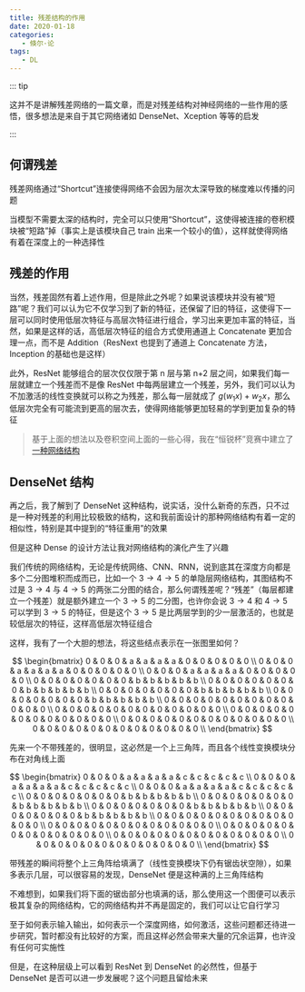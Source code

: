 ```yaml
---
title: 残差结构的作用
date: 2020-01-18
categories:
   - 倏尔·论
tags:
   - DL
---
```


::: tip

这并不是讲解残差网络的一篇文章，而是对残差结构对神经网络的一些作用的感悟，很多想法是来自于其它网络诸如 DenseNet、Xception 等等的启发

:::

## 何谓残差

残差网络通过“Shortcut”连接使得网络不会因为层次太深导致的梯度难以传播的问题

当模型不需要太深的结构时，完全可以只使用“Shortcut”，这使得被连接的卷积模块被“短路”掉（事实上是该模块自己 train 出来一个较小的值），这样就使得网络有着在深度上的一种选择性

## 残差的作用

当然，残差固然有着上述作用，但是除此之外呢？如果说该模块并没有被“短路”呢？我们可以认为它不仅学习到了新的特征，还保留了旧的特征，这使得下一层可以同时使用低层次特征与高层次特征进行组合，学习出来更加丰富的特征，当然，如果是这样的话，高低层次特征的组合方式使用通道上 Concatenate 更加合理一点，而不是 Addition（ResNext 也提到了通道上 Concatenate 方法，Inception 的基础也是这样）

此外，ResNet 能够组合的层次仅仅限于第 n 层与第 n+2 层之间，如果我们每一层就建立一个残差而不是像 ResNet 中每两层建立一个残差，另外，我们可以认为不加激活的线性变换就可以称之为残差，那么每一层就成了 $g(w_1x) + w_2x$，那么低层次完全有可能流到更高的层次去，使得网络能够更加轻易的学到更加复杂的特征

> 基于上面的想法以及卷积空间上面的一些心得，我在“恒锐杯”竞赛中建立了[一种网络结构](https://zsync.github.io/shoeprint-recognition/#/model?id=???)

## DenseNet 结构

再之后，我了解到了 DenseNet 这种结构，说实话，没什么新奇的东西，只不过是一种对残差的利用比较极致的结构，这和我前面设计的那种网络结构有着一定的相似性，特别是其中提到的“特征重用”的效果

但是这种 Dense 的设计方法让我对网络结构的演化产生了兴趣

我们传统的网络结构，无论是传统网络、CNN、RNN，说到底其在深度方向都是多个二分图堆积而成而已，比如一个 $3 \to 4 \to 5$ 的单隐层网络结构，其图结构不过是 $3 \to 4$ 与 $4 \to 5$ 的两张二分图的结合，那么何谓残差呢？“残差”（每层都建立一个残差）就是额外建立一个 $3 \to 5$ 的二分图，也许你会说 $3 \to 4$ 和 $4 \to 5$ 可以学到 $3 \to 5$ 的特征，但是这个 $3 \to 5$ 是比两层学到的少一层激活的，也就是较低层次的特征，这样高低层次特征组合

这样，我有了一个大胆的想法，将这些结点表示在一张图里如何？

$$
\begin{bmatrix}
0 & 0 & 0 & a & a & a & a & 0 & 0 & 0 & 0 & 0 \\
0 & 0 & 0 & a & a & a & a & 0 & 0 & 0 & 0 & 0 \\
0 & 0 & 0 & a & a & a & a & 0 & 0 & 0 & 0 & 0 \\
0 & 0 & 0 & 0 & 0 & 0 & 0 & b & b & b & b & b \\
0 & 0 & 0 & 0 & 0 & 0 & 0 & b & b & b & b & b \\
0 & 0 & 0 & 0 & 0 & 0 & 0 & b & b & b & b & b \\
0 & 0 & 0 & 0 & 0 & 0 & 0 & b & b & b & b & b \\
0 & 0 & 0 & 0 & 0 & 0 & 0 & 0 & 0 & 0 & 0 & 0 \\
0 & 0 & 0 & 0 & 0 & 0 & 0 & 0 & 0 & 0 & 0 & 0 \\
0 & 0 & 0 & 0 & 0 & 0 & 0 & 0 & 0 & 0 & 0 & 0 \\
0 & 0 & 0 & 0 & 0 & 0 & 0 & 0 & 0 & 0 & 0 & 0 \\
0 & 0 & 0 & 0 & 0 & 0 & 0 & 0 & 0 & 0 & 0 & 0 \\
\end{bmatrix}
$$

先来一个不带残差的，很明显，这必然是一个上三角阵，而且各个线性变换模块分布在对角线上面

$$
\begin{bmatrix}
0 & 0 & 0 & a & a & a & a & c & c & c & c & c \\
0 & 0 & 0 & a & a & a & a & c & c & c & c & c \\
0 & 0 & 0 & a & a & a & a & c & c & c & c & c \\
0 & 0 & 0 & 0 & 0 & 0 & 0 & b & b & b & b & b \\
0 & 0 & 0 & 0 & 0 & 0 & 0 & b & b & b & b & b \\
0 & 0 & 0 & 0 & 0 & 0 & 0 & b & b & b & b & b \\
0 & 0 & 0 & 0 & 0 & 0 & 0 & b & b & b & b & b \\
0 & 0 & 0 & 0 & 0 & 0 & 0 & 0 & 0 & 0 & 0 & 0 \\
0 & 0 & 0 & 0 & 0 & 0 & 0 & 0 & 0 & 0 & 0 & 0 \\
0 & 0 & 0 & 0 & 0 & 0 & 0 & 0 & 0 & 0 & 0 & 0 \\
0 & 0 & 0 & 0 & 0 & 0 & 0 & 0 & 0 & 0 & 0 & 0 \\
0 & 0 & 0 & 0 & 0 & 0 & 0 & 0 & 0 & 0 & 0 & 0 \\
\end{bmatrix}
$$

带残差的瞬间将整个上三角阵给填满了（线性变换模块下仍有锯齿状空隙），如果多表示几层，可以很容易的发现，DenseNet 便是这种满的上三角阵结构

不难想到，如果我们将下面的锯齿部分也填满的话，那么使用这一个图便可以表示极其复杂的网络结构，它的网络结构并不再是固定的，我们可以让它自行学习

至于如何表示输入输出，如何表示一个深度网络，如何激活，这些问题都还待进一步研究，暂时都没有比较好的方案，而且这样必然会带来大量的冗余运算，也许没有任何可实施性

但是，在这种层级上可以看到 ResNet 到 DenseNet 的必然性，但基于 DenseNet 是否可以进一步发展呢？这个问题且留给未来
